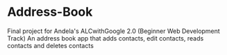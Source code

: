 # Address-Book
Final project for Andela's ALCwithGoogle 2.0 (Beginner Web Development Track)
An address book app that adds contacts, edit contacts, reads contacts and deletes contacts
